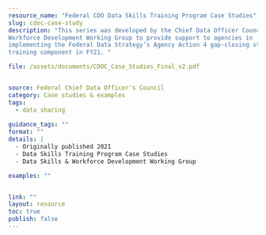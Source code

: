 ```yaml
---
resource_name: "Federal CDO Data Skills Training Program Case Studies"
slug: cdoc-case-study
description: "This series was developed by the Chief Data Officer Council’s Data Skills & 
Workforce Development Working Group to provide support to agencies in 
implementing the Federal Data Strategy’s Agency Action 4 gap-closing strategy 
training component in FY21. "

file: /assets/documents/CDOC_Case_Studies_Final_v2.pdf


source: Federal Chief Data Officer's Council
category: Case studies & examples
tags:
  - data sharing
 
guidance_tags: ""
format: ""
details: |
  - Originally published 2021
  - Data Skills Training Program Case Studies
  - Data Skills & Workforce Development Working Group

examples: ""


link: ""
layout: resource
toc: true
publish: false
---
```

